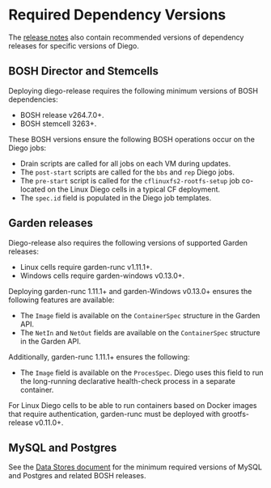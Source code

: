# Required Dependency Versions

The [release notes](https://github.com/cloudfoundry/diego-release/releases) also contain recommended versions of dependency releases for specific versions of Diego.


## BOSH Director and Stemcells

Deploying diego-release requires the following minimum versions of BOSH dependencies:

- BOSH release v264.7.0+.
- BOSH stemcell 3263+.

These BOSH versions ensure the following BOSH operations occur on the Diego jobs:

- Drain scripts are called for all jobs on each VM during updates.
- The `post-start` scripts are called for the `bbs` and `rep` Diego jobs.
- The `pre-start` script is called for the `cflinuxfs2-rootfs-setup` job co-located on the Linux Diego cells in a typical CF deployment.
- The `spec.id` field is populated in the Diego job templates.


## Garden releases

Diego-release also requires the following versions of supported Garden releases:

- Linux cells require garden-runc v1.11.1+.
- Windows cells require garden-windows v0.13.0+.

Deploying garden-runc 1.11.1+ and garden-Windows v0.13.0+ ensures the following features are available:

- The `Image` field is available on the `ContainerSpec` structure in the Garden API.
- The `NetIn` and `NetOut` fields are available on the `ContainerSpec` structure in the Garden API.

Additionally, garden-runc 1.11.1+ ensures the following:

- The `Image` field is available on the `ProcesSpec`. Diego uses this field to run the long-running declarative health-check process in a separate container.

For Linux Diego cells to be able to run containers based on Docker images that require authentication, garden-runc must be deployed with grootfs-release v0.11.0+.


## MySQL and Postgres

See the [Data Stores document](data-stores.md) for the minimum required versions of MySQL and Postgres and related BOSH releases.
